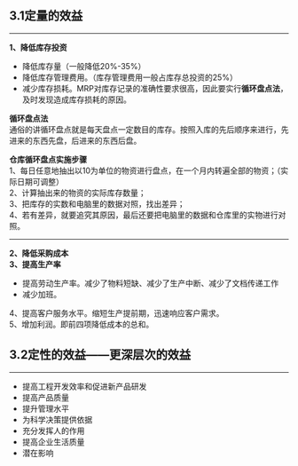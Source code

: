 <a name="SyG5V"></a>
## 3.1定量的效益

---

**1、降低库存投资**

- 降低库存量（一般降低20%-35%）
- 降低库存管理费用。（库存管理费用一般占库存总投资的25%）
- 减少库存损耗。MRP对库存记录的准确性要求很高，因此要实行**循环盘点法**，及时发现造成库存损耗的原因。

**循环盘点法**<br />通俗的讲循环盘点就是每天盘点一定数目的库存。按照入库的先后顺序来进行，先进来的东西先盘，后进来的东西后盘。

**仓库循环盘点实施步骤**<br />1、每日任意地抽出以10为单位的物资进行盘点，在一个月内转遍全部的物资；（实际日期可调整）<br />2、计算抽出来的物资的实际库存数量；<br />3、把库存的实数和电脑里的数据对照，找出差异；<br />4、若有差异，就要追究其原因，最后还要把电脑里的数据和仓库里的实物进行对照。

---

**2、降低采购成本**<br />**3、提高生产率**

- 提高劳动生产率。减少了物料短缺、减少了生产中断、减少了文档传递工作
- 减少加班。

4、提高客户服务水平。缩短生产提前期，迅速响应客户需求。<br />5、增加利润。即前四项降低成本的总和。

<a name="glY83"></a>
## 3.2定性的效益——更深层次的效益

---

- 提高工程开发效率和促进新产品研发
- 提高产品质量
- 提升管理水平
- 为科学决策提供依据
- 充分发挥人的作用
- 提高企业生活质量
- 潜在影响
